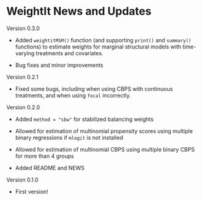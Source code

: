 WeightIt News and Updates
======
Version 0.3.0

* Added `weightitMSM()` function (and supporting `print()` and `summary()` functions) to estimate weights for marginal structural models with time-varying treatments and covariates.

* Bug fixes and minor improvements

Version 0.2.1

* Fixed some bugs, including when using CBPS with continuous treatments, and when using `focal` incorrectly.

Version 0.2.0

* Added `method = "sbw"` for stabilized balancing weights

* Allowed for estimation of multinomial propensity scores using multiple binary regressions if `mlogit` is not installed

* Allowed for estimation of multinomial CBPS using multiple binary CBPS for more than 4 groups

* Added README and NEWS

Version 0.1.0

* First version!
